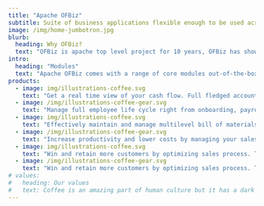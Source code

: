 ```yaml
---
title: "Apache OFBiz"
subtitle: Suite of business applications flexible enough to be used across any industry. A common architecture allows developers to easily extend or enhance it to create custom features.
image: /img/home-jumbotron.jpg
blurb:
  heading: Why OFBiz?
  text: "OFBiz is apache top level project for 10 years, OFBiz has shown it's stability and maturity as an enterprise-wide ERP solution.OFBiz architecture is extremely flexible allowing developers to quickly and easily extend and enhance the framework with custom features"
intro:
  heading: "Modules"
  text: "Apache OFBiz comes with a range of core modules out-of-the-box (OOTB) including"
products:
  - image: img/illustrations-coffee.svg
    text: "Get a real time view of your cash flow. Full fledged accounting module covering every aspect of book keeping."
  - image: /img/illustrations-coffee-gear.svg
    text: "Manage full employee life cycle right from onboarding, payroll, attendance, expense claims, assets to separation."
  - image: img/illustrations-coffee.svg
    text: "Effectively maintain and manage multilevel bill of materials, production planning, job cards & inventory."
  - image: /img/illustrations-coffee-gear.svg
    text: "Increase productivity and lower costs by managing your sales and purchase cycles, from purchase to sales orders."
  - image: img/illustrations-coffee.svg
    text: "Win and retain more customers by optimizing sales process. Track leads, opportunities and send the quotes on the go."
  - image: /img/illustrations-coffee-gear.svg
    text: "Win and retain more customers by optimizing sales process. Track leads, opportunities and send the quotes on the go."
# values:
#   heading: Our values
#   text: Coffee is an amazing part of human culture but it has a dark side too – one of colonialism and mindless abuse of natural resources and human lives. We want to turn this around and return the coffee trade to the drink’s exhilarating, empowering and unifying nature.
---
```

